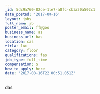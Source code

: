 ```yaml
---
_id: 5dc9a760-82ce-11e7-a8fc-cb3a30a502c1
date_posted: '2017-08-16'
layout: jobs
full_name: ab
poster_email: ff@goo
business_name: as
business_url: bas
location: cas
title: las
category: floor
qualifications: fas
job_type: full_time
compensation: $
how_to_apply: here
date: '2017-08-16T22:00:51.051Z'
---
```

das
